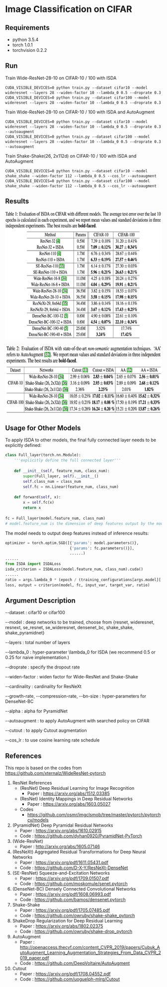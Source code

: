 # Image Classification on CIFAR

## Requirements
- python 3.5.4
- torch 1.0.1
- torchvision 0.2.2


## Run

Train Wide-ResNet-28-10 on CIFAR-10 / 100 with ISDA

```
CUDA_VISIBLE_DEVICES=0 python train.py --dataset cifar10 --model wideresnet --layers 28 --widen-factor 10 --lambda_0 0.5 --droprate 0.3
CUDA_VISIBLE_DEVICES=0 python train.py --dataset cifar100 --model wideresnet --layers 28 --widen-factor 10 --lambda_0 0.5 --droprate 0.3

```

Train Wide-ResNet-28-10 on CIFAR-10 / 100 with ISDA and AutoAugment

```
CUDA_VISIBLE_DEVICES=0 python train.py --dataset cifar10 --model wideresnet --layers 28 --widen-factor 10 --lambda_0 0.5 --droprate 0.3 --autoaugment
CUDA_VISIBLE_DEVICES=0 python train.py --dataset cifar100 --model wideresnet --layers 28 --widen-factor 10 --lambda_0 0.5 --droprate 0.3 --autoaugment

```


Train Shake-Shake(26, 2x112d) on CIFAR-10 / 100 with ISDA and AutoAugment

```
CUDA_VISIBLE_DEVICES=0 python train.py --dataset cifar10 --model shake_shake --widen-factor 112 --lambda_0 0.5 --cos_lr --autoaugment
CUDA_VISIBLE_DEVICES=0 python train.py --dataset cifar100 --model shake_shake --widen-factor 112 --lambda_0 0.5 --cos_lr --autoaugment

```

## Results

<p align="center">
    <img src="ISDA-cifar-1.png" height="414" width= "700">
</p>

<p align="center">
    <img src="ISDA-cifar-2.png" height="221" width= "700">
</p>



## Usage for Other Models

To apply ISDA to other models, the final fully connected layer needs to be explicitly defined:

```python
class Full_layer(torch.nn.Module):
    '''explicitly define the full connected layer'''

    def __init__(self, feature_num, class_num):
        super(Full_layer, self).__init__()
        self.class_num = class_num
        self.fc = nn.Linear(feature_num, class_num)

    def forward(self, x):
        x = self.fc(x)
        return x

fc = Full_layer(model.feature_num, class_num)
# model.feature_num is the dimension of deep features output by the model.
```

The model needs to output deep features instead of inference results:

```python
optimizer = torch.optim.SGD([{'params': model.parameters()},
                             {'params': fc.parameters()}],
                             ......)
......
from ISDA import ISDALoss
isda_criterion = ISDALoss(model.feature_num, class_num).cuda()
......
ratio = args.lambda_0 * (epoch / (training_configurations[args.model]['epochs']))
loss, output = criterion(model, fc, input_var, target_var, ratio)
```




## Argument Description

--dataset : cifar10 or cifar100

--model : deep networks to be trained, choose from {resnet, wideresnet, resnext, se_resnet, se_wideresnet, densenet_bc, shake_shake, shake_pyramidnet}

--layers : total number of layers

--lambda_0 : hyper-parameter \lambda_0 for ISDA (we recommend 0.5 or 0.25 for naive implementation.)

--droprate : specify the dropout rate

--widen-factor : widen factor for Wide-ResNet and Shake-Shake

--cardinality : cardinality for ResNeXt

--growth-rate, --compression-rate, --bn-size : hyper-parameters for DenseNet-BC

--alpha : alpha for PyramidNet

--autoaugment : to apply AutoAugment with searched policy on CIFAR

--cutout : to apply Cutout augmentation

--cos_lr : to use cosine learning rate schedule


## References

This repo is based on the codes from https://github.com/xternalz/WideResNet-pytorch

1. ResNet References
    - (ResNet) Deep Residual Learning for Image Recognition
      - Paper : https://arxiv.org/abs/1512.03385
    - (ResNet) Identity Mappings in Deep Residual Networks
      - Paper : https://arxiv.org/abs/1603.05027
    - Codes
      - https://github.com/osmr/imgclsmob/tree/master/pytorch/pytorchcv/models
2. (PyramidNet) Deep Pyramidal Residual Networks
    - Paper : https://arxiv.org/abs/1610.02915
    - Code : https://github.com/dyhan0920/PyramidNet-PyTorch
3. (Wide-ResNet)
    - Paper : http://arxiv.org/abs/1605.07146
4. (ResNeXt) Aggregated Residual Transformations for Deep Neural Networks
    - Paper : https://arxiv.org/pdf/1611.05431.pdf
    - Code : https://github.com/D-X-Y/ResNeXt-DenseNet
5. (SE-ResNet) Squeeze-and-Excitation Networks
    - Paper : https://arxiv.org/pdf/1709.01507.pdf
    - Code : https://github.com/moskomule/senet.pytorch
6. (DenseNet-BC) Densely Connected Convolutional Networks
    - Paper : https://arxiv.org/pdf/1608.06993.pdf
    - Code : https://github.com/bamos/densenet.pytorch
7. Shake-Shake
    - Paper : https://arxiv.org/pdf/1705.07485.pdf
    - Code : https://github.com/owruby/shake-shake_pytorch
8. ShakeDrop Regularization for Deep Residual Learning
    - Paper : https://arxiv.org/abs/1802.02375
    - Code : https://github.com/owruby/shake-drop_pytorch
9. AutoAugment
    - Paper : http://openaccess.thecvf.com/content_CVPR_2019/papers/Cubuk_AutoAugment_Learning_Augmentation_Strategies_From_Data_CVPR_2019_paper.pdf
    - Code : https://github.com/DeepVoltaire/AutoAugment
10. Cutout
    - Paper : https://arxiv.org/pdf/1708.04552.pdf
    - Code : https://github.com/uoguelph-mlrg/Cutout
